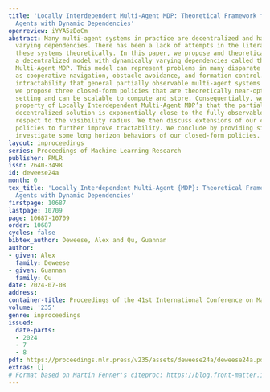 ```yaml
---
title: 'Locally Interdependent Multi-Agent MDP: Theoretical Framework for Decentralized
  Agents with Dynamic Dependencies'
openreview: iYYA5zDoCm
abstract: Many multi-agent systems in practice are decentralized and have dynamically
  varying dependencies. There has been a lack of attempts in the literature to analyze
  these systems theoretically. In this paper, we propose and theoretically analyze
  a decentralized model with dynamically varying dependencies called the Locally Interdependent
  Multi-Agent MDP. This model can represent problems in many disparate domains such
  as cooperative navigation, obstacle avoidance, and formation control. Despite the
  intractability that general partially observable multi-agent systems suffer from,
  we propose three closed-form policies that are theoretically near-optimal in this
  setting and can be scalable to compute and store. Consequentially, we reveal a fundamental
  property of Locally Interdependent Multi-Agent MDP’s that the partially observable
  decentralized solution is exponentially close to the fully observable solution with
  respect to the visibility radius. We then discuss extensions of our closed-form
  policies to further improve tractability. We conclude by providing simulations to
  investigate some long horizon behaviors of our closed-form policies.
layout: inproceedings
series: Proceedings of Machine Learning Research
publisher: PMLR
issn: 2640-3498
id: deweese24a
month: 0
tex_title: 'Locally Interdependent Multi-Agent {MDP}: Theoretical Framework for Decentralized
  Agents with Dynamic Dependencies'
firstpage: 10687
lastpage: 10709
page: 10687-10709
order: 10687
cycles: false
bibtex_author: Deweese, Alex and Qu, Guannan
author:
- given: Alex
  family: Deweese
- given: Guannan
  family: Qu
date: 2024-07-08
address:
container-title: Proceedings of the 41st International Conference on Machine Learning
volume: '235'
genre: inproceedings
issued:
  date-parts:
  - 2024
  - 7
  - 8
pdf: https://proceedings.mlr.press/v235/assets/deweese24a/deweese24a.pdf
extras: []
# Format based on Martin Fenner's citeproc: https://blog.front-matter.io/posts/citeproc-yaml-for-bibliographies/
---
```

